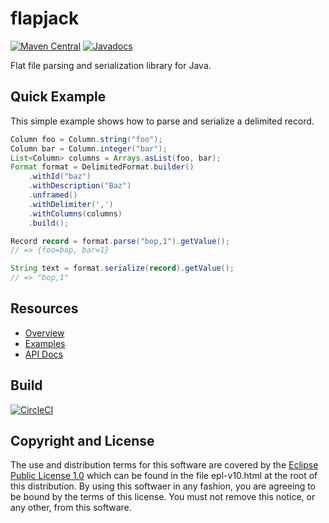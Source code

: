 # flapjack

[![Maven Central](https://maven-badges.herokuapp.com/maven-central/fun.mike/flapjack-alpha/badge.svg)](https://maven-badges.herokuapp.com/maven-central/fun.mike/flapjack-alpha)
[![Javadocs](https://www.javadoc.io/badge/fun.mike/flapjack-alpha.svg)](https://www.javadoc.io/doc/fun.mike/flapjack-alpha)

Flat file parsing and serialization library for Java.

## Quick Example

This simple example shows how to parse and serialize a delimited record.

```java
Column foo = Column.string("foo");
Column bar = Column.integer("bar");
List<Column> columns = Arrays.asList(foo, bar);
Format format = DelimitedFormat.builder()
    .withId("baz")
    .withDescription("Baz")
    .unframed()
    .withDelimiter(',')
    .withColumns(columns)
    .build();

Record record = format.parse("bop,1").getValue();
// => {foo=bop, bar=1}

String text = format.serialize(record).getValue();
// => "bop,1"
```

## Resources

- [Overview](docs/overview.md)
- [Examples](docs/examples.md)
- [API Docs](https://www.javadoc.io/doc/fun.mike/flapjack-alpha)

## Build

[![CircleCI](https://circleci.com/gh/mike706574/flapjack.svg?style=svg)](https://circleci.com/gh/mike706574/flapjack)

## Copyright and License

The use and distribution terms for this software are covered by the
[Eclipse Public License 1.0] which can be found in the file
epl-v10.html at the root of this distribution. By using this softwaer
in any fashion, you are agreeing to be bound by the terms of this
license. You must not remove this notice, or any other, from this
software.

[Eclipse Public License 1.0]: http://opensource.org/licenses/eclipse-1.0.php
